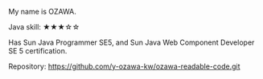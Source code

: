 My name is OZAWA.

Java skill: ★★★☆☆

Has Sun Java Programmer SE5, and Sun Java Web Component Developer SE 5 certification.

Repository: https://github.com/y-ozawa-kw/ozawa-readable-code.git
